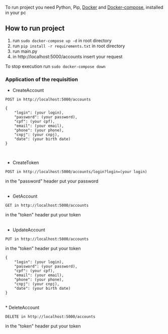 To run project you need Python, Pip, [Docker](https://docs.docker.com/engine/install/) and [Docker-compose](https://docs.docker.com/compose/install/),  installed in your pc

## How to run project

1. run `sudo docker-compose up -d` in root directory
2. run `pip install -r requirements.txt` in root directory
3. run main.py
4. in http://localhost:5000/accounts insert your request

To stop execution run `sudo docker-compose down`

### Application of the requisition

* CreateAccount

`POST in http://localhost:5000/accounts`

```
{
	"login": (your login),
	"password": (your password),
	"cpf": (your cpf),
	"email": (your email),
	"phone": (your phone),
	"cnpj": (your cnpj),
	"date": (your birth date)
} 
```
<br />

* CreateToken

`POST in http://localhost:5000/accounts/login?login=(your login)`

in the "password" header put your password
<br />
<br />
* GetAccount

`GET in http://localhost:5000/accounts`

in the "token" header put your token
<br />
<br />
* UpdateAccount

`PUT in http://localhost:5000/accounts`

in the "token" header put your token

```
{
	"login": (your login),
	"password": (your password),
	"cpf": (your cpf),
	"email": (your email),
	"phone": (your phone),
	"cnpj": (your cnpj),
	"date": (your birth date)
} 
```
<br />
* DeleteAccount

`DELETE in http://localhost:5000/accounts`

in the "token" header put your token

